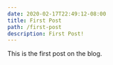 ```yaml
---
date: 2020-02-17T22:49:12-08:00
title: First Post
path: /first-post
description: First Post!
---
```


This is the first post on the blog.
